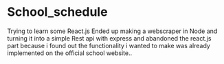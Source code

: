 # School_schedule
Trying to learn some React.js
Ended up making a webscraper in Node and turning it into a simple Rest api with express and abandoned the react.js part because i found out the functionality i wanted to make was already implemented on the official school website..
